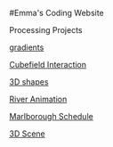 #Emma's Coding Website

Processing Projects


<a href="3D.html">gradients</a>



<a href="3D2.html">Cubefield Interaction</a>

<a href="3DList.html">3D shapes</a>

<a href="river.html">River Animation</a>

<a href="schedule/index.html">Marlborough Schedule</a>

<a href="3DScene.html"> 3D Scene</a>

